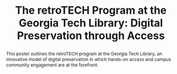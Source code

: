 ---
abstract: This poster outlines the retroTECH program at the Georgia Tech Library,
  an innovative model of digital preservation in which hands-on access and campus
  community engagement are at the forefront.
creators:
- Hagenmaier, Wendy
- Valk, Alison
- Brown, Sherri
- Rolando, Lizzy
- Thompson, Jody
date: null
document_url: https://services.phaidra.univie.ac.at/api/object/o:429578/download
grand_parent: iPRES
institutions: []
keywords:
- digital preservation; access; personal digital archiving; community engagement;
  teaching and research; vintage technology; digital archaeology; hardware and software
  preservation
landing_page_url: https://phaidra.univie.ac.at/o:429578
language: eng
layout: publication
license: CC BY 4.0 International
notes_url: null
parent: iPRES 2015
presentation_url: null
size: 360962
source_name: iPRES
title: 'The retroTECH Program at the Georgia Tech Library: Digital Preservation through
  Access'
type: poster
year: 2015
---